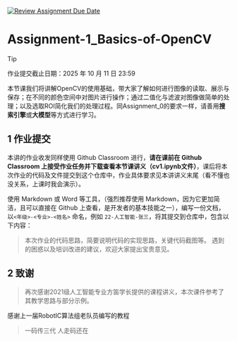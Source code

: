 [![Review Assignment Due Date](https://classroom.github.com/assets/deadline-readme-button-22041afd0340ce965d47ae6ef1cefeee28c7c493a6346c4f15d667ab976d596c.svg)](https://classroom.github.com/a/yKfgQOuv)
# Assignment-1_Basics-of-OpenCV
> [!TIP]
> 作业提交截止日期：2025 年 10 月 11 日 23:59

本节课我们将讲解OpenCV的使用基础，带大家了解如何进行图像的读取、展示与保存；在不同的颜色空间中对图片进行操作；通过二值化与滤波对图像做简单的处理；以及选取ROI简化我们的处理过程。同Assignment_0的要求一样，请善用**搜索引擎**或**大模型**等方式进行学习。

## 1 作业提交

本讲的作业收发同样使用 Github Classroom 进行，**请在课前在 Github Classroom 上接受作业任务并下载查看本节课讲义（cv1.ipynb文件）**，课后将本次作业的代码及文件提交到这个仓库中，作业具体要求见本讲讲义末尾（看不懂也没关系，上课时我会演示）。

使用 Markdown 或 Word 等工具，（强烈推荐使用 Markdown，因为它更加简洁，且可以直接在 Github 上查看，是开发者的基本技能之一），编写一份文档，以`<年级>-<专业>-<姓名>` 命名，例如 `22-人工智能-张三`，将其提交到仓库中，包含以下内容：
> 本次作业的代码思路，简要说明代码的实现思路，关键代码截图等。
遇到的困惑以及培训改进的建议，欢迎大家提出宝贵意见。


## 2 致谢

> 再次感谢2021级人工智能专业方笛学长提供的课程讲义，本次课件参考了其教学思路与部分示例。

感谢上一届RobotIC算法组老队员编写的教程
> 一码传三代 人走码还在
